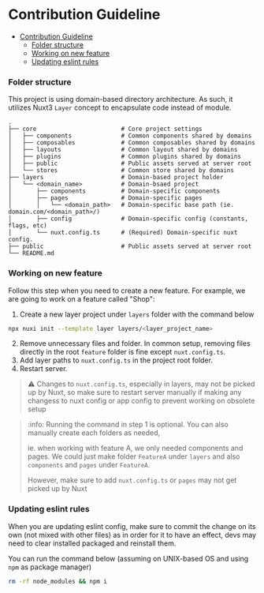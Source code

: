 # Contribution Guideline

<!-- TOC -->
* [Contribution Guideline](#contribution-guideline)
    * [Folder structure](#folder-structure)
    * [Working on new feature](#working-on-new-feature)
    * [Updating eslint rules](#updating-eslint-rules)
<!-- TOC -->

### Folder structure

This project is using domain-based directory architecture. As such, it utilizes Nuxt3 `Layer` concept to encapsulate
code
instead of module.

```
.
├── core                        # Core project settings
│   ├── components              # Common components shared by domains
│   ├── composables             # Common composables shared by domains     
│   ├── layouts                 # Common layout shared by domains     
│   ├── plugins                 # Common plugins shared by domains     
│   ├── public                  # Public assets served at server root     
│   └── stores                  # Common store shared by domains     
├── layers                      # Domain-based project holder
│   └── <domain_name>           # Domain-bsaed project
│       ├── components          # Domain-specific components
│       ├── pages               # Domain-specific pages
│       │   └── <domain_path>   # Domain-specific base path (ie. domain.com/<domain_path>/)
│       ├── config              # Domain-specific config (constants, flags, etc)     
│       └── nuxt.config.ts      # (Required) Domain-specific nuxt config.      
├── public                      # Public assets served at server root
└── README.md
```

### Working on new feature

Follow this step when you need to create a new feature. For example, we are going to work on a feature called "Shop":

1. Create a new layer project under `layers` folder with the command below

```bash
npx nuxi init --template layer layers/<layer_project_name>
```

2. Remove unnecessary files and folder. In common setup, removing files directly in the root `feature` folder is fine
   except `nuxt.config.ts`.
3. Add layer paths to `nuxt.config.ts` in the project root folder.
4. Restart server.

> :warning: Changes to `nuxt.config.ts`, especially in layers, may not be picked up by Nuxt, so make sure to restart
> server manually if making any changess to nuxt config or app config to prevent working on obsolete setup


> :info: Running the command in step 1 is optional. You can also manually create each folders as needed,
>
> ie. when working with feature A, we only needed components and pages. We could just make folder `FeatureA`
> under `layers` and also `components` and `pages` under `FeatureA`.
>
> However, make sure to add `nuxt.config.ts` or `pages` may not get picked up by Nuxt

### Updating eslint rules

When you are updating eslint config, make sure to commit the change on its own (not mixed with other files) as in order
for it to have an effect, devs may need to clear installed packaged and reinstall them.

You can run the command below (assuming on UNIX-based OS and using `npm` as package manager)

 ```bash
 rm -rf node_modules && npm i
```


